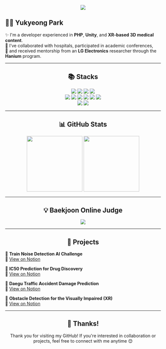 <p align="center">
  <img src="https://capsule-render.vercel.app/api?type=waving&color=0:77A1D3,100:79CBCA&height=200&section=header&text=👋Welcome%20to%20my%20GitHub!&fontSize=40&fontColor=ffffff" />
</p>

## 🧑‍💻 Yukyeong Park

✨ I'm a developer experienced in **PHP**, **Unity**, and **XR-based 3D medical content**.  
🏥 I’ve collaborated with hospitals, participated in academic conferences,  
🤝 and received mentorship from an **LG Electronics** researcher through the **Hanium** program.

---

<h2 align="center">📚 Stacks</h2>
<p align="center">
  <img src="https://img.shields.io/badge/PHP-777BB4?style=flat&logo=php&logoColor=white"/>
  <img src="https://img.shields.io/badge/MySQL-4479A1?style=flat&logo=mysql&logoColor=white"/>
  <img src="https://img.shields.io/badge/TypeScript-3178C6?style=flat&logo=typescript&logoColor=white"/>
  <img src="https://img.shields.io/badge/C%23-239120?style=flat&logo=c-sharp&logoColor=white"/>
  <br/>
  <img src="https://img.shields.io/badge/Blender-F5792A?style=flat&logo=blender&logoColor=white"/>
  <img src="https://img.shields.io/badge/Maya-1C4C5E?style=flat&logo=autodesk&logoColor=white"/>
  <img src="https://img.shields.io/badge/3D%20Slicer-2A73CC?style=flat&logoColor=white"/>
  <img src="https://img.shields.io/badge/Matterport-FF4F4F?style=flat&logo=mattermost&logoColor=white"/>
  <img src="https://img.shields.io/badge/Unity-738ADB?style=flat&logo=unity&logoColor=white"/>
  <img src="https://img.shields.io/badge/Unreal%20Engine-0E1128?style=flat&logo=unrealengine&logoColor=white"/>
  <br/>
  <img src="https://img.shields.io/badge/Notion-4A4A4A?style=flat&logo=notion&logoColor=white"/>
  <img src="https://img.shields.io/badge/GitHub-24292E?style=flat&logo=github&logoColor=white"/>
</p>

---


<h2 align="center">📊 GitHub Stats</h2>
<p align="center">
  <img src="https://github-readme-stats.vercel.app/api?username=ykPark0923&show_icons=true&theme=cobalt" height="180"/>
  <img src="https://github-readme-stats.vercel.app/api/top-langs/?username=ykPark0923&layout=donut&theme=cobalt" height="180"/>
</p>

---

<h2 align="center">💡 Baekjoon Online Judge</h2>
<p align="center">
  <a href="https://solved.ac/popopo4709/">
    <img src="http://mazassumnida.wtf/api/v2/generate_badge?boj=popopo4709" />
  </a>
</p>

---

<h2 align="center">📁 Projects</h2>

📌 **Train Noise Detection AI Challenge**  
🔗 [View on Notion](https://www.notion.so/your-notion-link1)

💊 **IC50 Prediction for Drug Discovery**  
🔗 [View on Notion](https://www.notion.so/your-notion-link2)

🚗 **Daegu Traffic Accident Damage Prediction**  
🔗 [View on Notion](https://www.notion.so/your-notion-link3)

🦯 **Obstacle Detection for the Visually Impaired (XR)**  
🔗 [View on Notion](https://www.notion.so/your-notion-link4)

---


<h2 align="center">🙏 Thanks!</h2>
<p align="center">
  Thank you for visiting my GitHub!  
  If you're interested in collaboration or projects, feel free to connect with me anytime 😊
</p>
